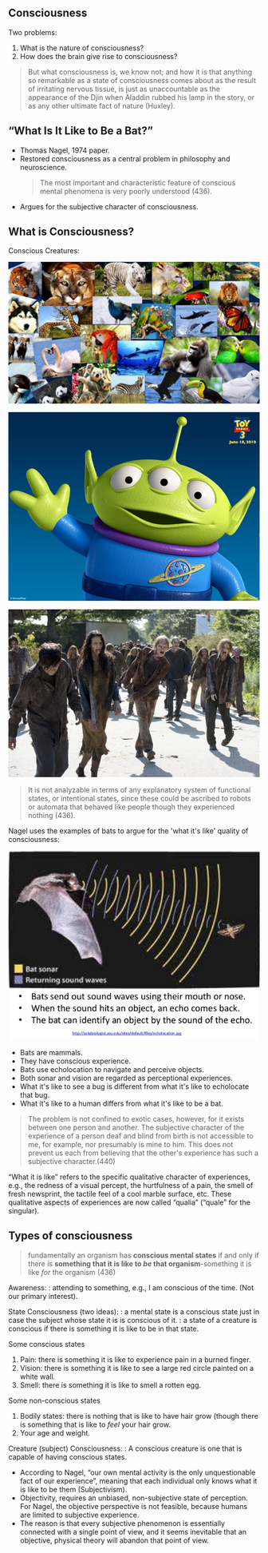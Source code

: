 ## Consciousness

Two problems: 

1. What is the nature of consciousness? 
2. How does the brain give rise to consciousness?

> But what consciousness is, we know not; and how it is that anything so remarkable as a state of consciousness comes about as the result of irritating nervous tissue, is just as unaccountable as the appearance of the Djin when Aladdin rubbed his lamp in the story, or as any other ultimate fact of nature (Huxley). 



## “What Is It Like to Be a Bat?”

- Thomas Nagel, 1974 paper. 
- Restored consciousness as a central problem in philosophy and neuroscience. 
  > The most important and characteristic feature of conscious mental phenomena is very poorly understood (436).
- Argues for the subjective character of consciousness. 


## What is Consciousness? 

Conscious Creatures: 

![Animal Consciousness](animals.jpg)

![Alien Consciousness](Aliens.jpg)

![What is missing?](Zombies.jpg)

> It is not analyzable in terms of any explanatory system of functional states, or intentional states, since these could be ascribed to robots or automata that behaved like people though they experienced nothing (436).

Nagel uses the examples of bats to argue for the 'what it's like' quality of consciousness: 

![Echolocation](bat.jpg)

- Bats are mammals.
- They have conscious experience. 
- Bats use echolocation to navigate and perceive objects. 
- Both sonar and vision are regarded as perceptional experiences.
- What it's like to see a bug is different from what it's like to echolocate that bug. 
- What it's like to a human differs from what it's like to be a bat.


> The problem is not confined to exotic cases, however, for it exists between one person and another. The subjective character of the experience of a person deaf and blind from birth is not accessible to me, for example, nor presumably is mine to him. This does not prevent us each from believing that the other's experience has such a subjective character.(440)


“What it is like” refers to the specific qualitative character of experiences, e.g., the redness of a visual percept, the hurtfulness of a pain, the smell of fresh newsprint, the tactile feel of a cool marble surface, etc. These qualitative aspects of experiences are now called “qualia” (“quale” for the singular).

## Types of consciousness

> fundamentally an organism has **conscious mental states** if and only if there is **something that it is like to *be* that organism**-something it is like *for* the organism (436)

Awareness:
: attending to something, e.g., I am conscious of the time. (Not our primary interest). 

State Consciousness (two ideas): 
: a mental state is a conscious state just in case the subject whose state it is is conscious of it.
: a state of a creature is conscious if there is something it is like to be in that state.

Some conscious states
1. Pain: there is something it is like to experience pain in a burned finger. 
2. Vision: there is something it is like to see a large red circle painted on a white wall.
3. Smell:  there is something it is like to smell a rotten egg. 

Some non-conscious states
1. Bodily states: there is nothing that is like to have hair grow (though there is something that is like to *feel* your hair grow. 
2. Your age and weight. 

Creature (subject) Consciousness: 
: A conscious creature is one that is capable of having conscious states.







+ According to Nagel, “our own mental activity is the only unquestionable fact of our experience”, meaning that each individual only knows what it is like to be them (Subjectivism). 
+ Objectivity, requires an unbiased, non-subjective state of perception. For Nagel, the objective perspective is not feasible, because humans are limited to subjective experience.
+ The reason is that every subjective phenomenon is essentially connected with a single point of view, and it seems inevitable that an objective, physical theory will abandon that point of view.



